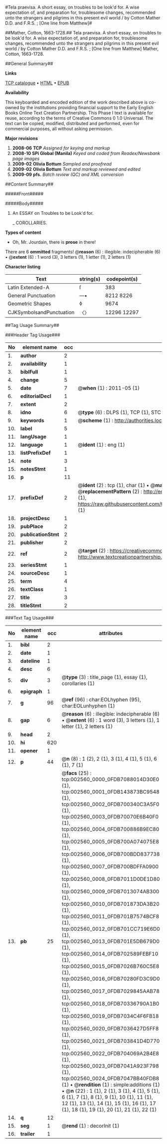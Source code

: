 #Tela praevisa. A short essay, on troubles to be look'd for. A wise expectation of, and preparation for, troublesome changes, recommended unto the strangers and pilgrims in this present evil world / by Cotton Mather D.D. and F.R.S. ; [One line from Matthew]#

##Mather, Cotton, 1663-1728.##
Tela praevisa. A short essay, on troubles to be look'd for. A wise expectation of, and preparation for, troublesome changes, recommended unto the strangers and pilgrims in this present evil world / by Cotton Mather D.D. and F.R.S. ; [One line from Matthew]
Mather, Cotton, 1663-1728.

##General Summary##

**Links**

[TCP catalogue](http://www.ota.ox.ac.uk/tcp/)  • 
[HTML](http://tei.it.ox.ac.uk/tcp/Texts-HTML/free/N02/N02152.html)  • 
[EPUB](http://tei.it.ox.ac.uk/tcp/Texts-EPUB/free/N02/N02152.epub)

**Availability**

This keyboarded and encoded edition of the
	       work described above is co-owned by the institutions
	       providing financial support to the Early English Books
	       Online Text Creation Partnership. This Phase I text is
	       available for reuse, according to the terms of Creative
	       Commons 0 1.0 Universal. The text can be copied,
	       modified, distributed and performed, even for
	       commercial purposes, all without asking permission.

**Major revisions**

1. __2008-06__ __TCP__ *Assigned for keying and markup*
1. __2008-10__ __SPi Global (Manila)__ *Keyed and coded from Readex/Newsbank page images*
1. __2009-02__ __Olivia Bottum__ *Sampled and proofread*
1. __2009-02__ __Olivia Bottum__ *Text and markup reviewed and edited*
1. __2009-09__ __pfs.__ *Batch review (QC) and XML conversion*

##Content Summary##

#####Front#####

#####Body#####

1. An ESSAY on Troubles to be Look'd for.

    _ COROLLARIES.

**Types of content**

  * Oh, Mr. Jourdain, there is **prose** in there!

There are 6 **ommitted** fragments! 
 @__reason__ (6) : illegible: indecipherable (6)  •  @__extent__ (6) : 1 word (3), 3 letters (1), 1 letter (1), 2 letters (1)

**Character listing**


|Text|string(s)|codepoint(s)|
|---|---|---|
|Latin Extended-A|ſ|383|
|General Punctuation|—•|8212 8226|
|Geometric Shapes|◊|9674|
|CJKSymbolsandPunctuation|〈〉|12296 12297|

##Tag Usage Summary##

###Header Tag Usage###

|No|element name|occ|attributes|
|---|---|---|---|
|1.|__author__|2||
|2.|__availability__|1||
|3.|__biblFull__|1||
|4.|__change__|5||
|5.|__date__|7| @__when__ (1) : 2011-05 (1)|
|6.|__editorialDecl__|1||
|7.|__extent__|2||
|8.|__idno__|6| @__type__ (6) : DLPS (1), TCP (1), STC (1), NOTIS (1), IMAGE-SET (1), EVANS-CITATION (1)|
|9.|__keywords__|1| @__scheme__ (1) : http://authorities.loc.gov/ (1)|
|10.|__label__|5||
|11.|__langUsage__|1||
|12.|__language__|1| @__ident__ (1) : eng (1)|
|13.|__listPrefixDef__|1||
|14.|__note__|3||
|15.|__notesStmt__|1||
|16.|__p__|11||
|17.|__prefixDef__|2| @__ident__ (2) : tcp (1), char (1)  •  @__matchPattern__ (2) : ([0-9\-]+):([0-9IVX]+) (1), (.+) (1)  •  @__replacementPattern__ (2) : http://eebo.chadwyck.com/downloadtiff?vid=$1&page=$2 (1), https://raw.githubusercontent.com/textcreationpartnership/Texts/master/tcpchars.xml#$1 (1)|
|18.|__projectDesc__|1||
|19.|__pubPlace__|2||
|20.|__publicationStmt__|2||
|21.|__publisher__|2||
|22.|__ref__|2| @__target__ (2) : https://creativecommons.org/publicdomain/zero/1.0/ (1), http://www.textcreationpartnership.org/docs/. (1)|
|23.|__seriesStmt__|1||
|24.|__sourceDesc__|1||
|25.|__term__|4||
|26.|__textClass__|1||
|27.|__title__|3||
|28.|__titleStmt__|2||


###Text Tag Usage###

|No|element name|occ|attributes|
|---|---|---|---|
|1.|__bibl__|2||
|2.|__date__|1||
|3.|__dateline__|1||
|4.|__desc__|6||
|5.|__div__|3| @__type__ (3) : title_page (1), essay (1), corollaries (1)|
|6.|__epigraph__|1||
|7.|__g__|96| @__ref__ (96) : char:EOLhyphen (95), char:EOLunhyphen (1)|
|8.|__gap__|6| @__reason__ (6) : illegible: indecipherable (6)  •  @__extent__ (6) : 1 word (3), 3 letters (1), 1 letter (1), 2 letters (1)|
|9.|__head__|2||
|10.|__hi__|620||
|11.|__opener__|1||
|12.|__p__|44| @__n__ (8) : 1 (2), 2 (1), 3 (1), 4 (1), 5 (1), 6 (1), 7 (1)|
|13.|__pb__|25| @__facs__ (25) : tcp:002560_0000_0FDB7088014D30E0 (1), tcp:002560_0001_0FDB143873BC9548 (1), tcp:002560_0002_0FDB700340C3A5F0 (1), tcp:002560_0003_0FDB70070E6B40F0 (1), tcp:002560_0004_0FDB700886B9EC80 (1), tcp:002560_0005_0FDB700A074075E8 (1), tcp:002560_0006_0FDB700BDD837738 (1), tcp:002560_0007_0FDB700BDFFA0900 (1), tcp:002560_0008_0FDB7011D0DE1D80 (1), tcp:002560_0009_0FDB7013074AB300 (1), tcp:002560_0010_0FDB701873DA3B20 (1), tcp:002560_0011_0FDB701B7574BCF8 (1), tcp:002560_0012_0FDB701CC719E6D0 (1), tcp:002560_0013_0FDB701E5DB679D0 (1), tcp:002560_0014_0FDB702589FEBF10 (1), tcp:002560_0015_0FDB7026B760C5E8 (1), tcp:002560_0016_0FDB70280FD3C9D0 (1), tcp:002560_0017_0FDB7029845AAB78 (1), tcp:002560_0018_0FDB70336790A1B0 (1), tcp:002560_0019_0FDB7034C4F6FB18 (1), tcp:002560_0020_0FDB7036427D5FF8 (1), tcp:002560_0021_0FDB703841D4D770 (1), tcp:002560_0022_0FDB704069A2B4E8 (1), tcp:002560_0023_0FDB7041A923F798 (1), tcp:002560_0024_0FDB7047BB40FDB8 (1)  •  @__rendition__ (1) : simple:additions (1)  •  @__n__ (22) : 1 (1), 2 (1), 3 (1), 4 (1), 5 (1), 6 (1), 7 (1), 8 (1), 9 (1), 10 (1), 11 (1), 12 (1), 13 (1), 14 (1), 15 (1), 16 (1), 17 (1), 18 (1), 19 (1), 20 (1), 21 (1), 22 (1)|
|14.|__q__|12||
|15.|__seg__|1| @__rend__ (1) : decorInit (1)|
|16.|__trailer__|1||
